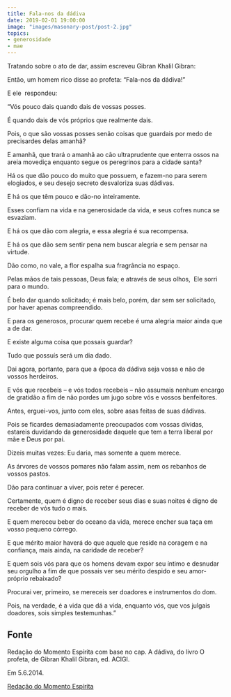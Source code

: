 ```yaml
---
title: Fala-nos da dádiva
date: 2019-02-01 19:00:00
image: "images/masonary-post/post-2.jpg"
topics: 
- generosidade
- mae
---
```


Tratando sobre o ato de dar, assim escreveu Gibran Khalil Gibran:

Então, um homem rico disse ao profeta: “Fala-nos da dádiva!”

E ele  respondeu:

“Vós pouco dais quando dais de vossas posses.

É quando dais de vós próprios que realmente dais.

Pois, o que são vossas posses senão coisas que guardais por medo de precisardes
delas amanhã?

E amanhã, que trará o amanhã ao cão ultraprudente que enterra ossos na areia
movediça enquanto segue os peregrinos para a cidade santa?

Há os que dão pouco do muito que possuem, e fazem-no para serem elogiados, e
seu desejo secreto desvaloriza suas dádivas.

E há os que têm pouco e dão-no inteiramente.

Esses confiam na vida e na generosidade da vida, e seus cofres nunca se
esvaziam.

E há os que dão com alegria, e essa alegria é sua recompensa.

E há os que dão sem sentir pena nem buscar alegria e sem pensar na virtude.

Dão como, no vale, a flor espalha sua fragrância no espaço.

Pelas mãos de tais pessoas, Deus fala; e através de seus olhos,  Ele sorri para
o mundo.

É belo dar quando solicitado; é mais belo, porém, dar sem ser solicitado, por
haver apenas compreendido.

E para os generosos, procurar quem recebe é uma alegria maior ainda que a de
dar.

E existe alguma coisa que possais guardar?

Tudo que possuís será um dia dado.

Dai agora, portanto, para que a época da dádiva seja vossa e não de vossos
herdeiros.

E vós que recebeis – e vós todos recebeis – não assumais nenhum encargo de
gratidão a fim de não pordes um jugo sobre vós e vossos benfeitores.

Antes, erguei-vos, junto com eles, sobre asas feitas de suas dádivas.

Pois se ficardes demasiadamente preocupados com vossas dívidas, estareis
duvidando da generosidade daquele que tem a terra liberal por mãe e Deus por
pai.

Dizeis muitas vezes: Eu daria, mas somente a quem merece.

As árvores de vossos pomares não falam assim, nem os rebanhos de vossos pastos.

Dão para continuar a viver, pois reter é perecer.

Certamente, quem é digno de receber seus dias e suas noites é digno de receber
de vós tudo o mais.

E quem mereceu beber do oceano da vida, merece encher sua taça em vosso pequeno
córrego.

E que mérito maior haverá do que aquele que reside na coragem e na confiança,
mais ainda, na caridade de receber?

E quem sois vós para que os homens devam expor seu íntimo e desnudar seu
orgulho a fim de que possais ver seu mérito despido e seu amor-próprio
rebaixado?

Procurai ver, primeiro, se mereceis ser doadores e instrumentos do dom.

Pois, na verdade, é a vida que dá a vida, enquanto vós, que vos julgais
doadores, sois simples testemunhas.”


## Fonte
Redação do Momento Espírita com base no cap.
A dádiva, do livro O profeta, de Gibran Khalil Gibran,
ed. ACIGI.

Em 5.6.2014.


[Redação do Momento Espírita](http://momento.com.br/pt/ler_texto.php?id=4187)
